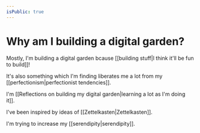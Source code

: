```yaml
---
isPublic: true
---
```


# Why am I building a digital garden?

Mostly, I'm building a digital garden bcause [[building stuff|I think it'll be fun to build]]!

It's also something which I'm finding liberates me a lot from my [[perfectionism|perfectionist tendencies]].

I'm [[Reflections on building my digital garden|learning a lot as I'm doing it]].

I've been inspired by ideas of [[Zettelkasten|Zettelkasten]].

I'm trying to increase my [[serendipity|serendipity]].